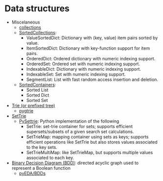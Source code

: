 # Data structures
- Miscelaneous
  - [collections](https://docs.python.org/3/library/collections.html) 
  - [SortedCollections](http://www.grantjenks.com/docs/sortedcollections/):  
    - ValueSortedDict: Dictionary with (key, value) item pairs sorted by value.
    - ItemSortedDict: Dictionary with key-function support for item pairs.  
    - OrderedDict: Ordered dictionary with numeric indexing support.
    - OrderedSet: Ordered set with numeric indexing support.
    - IndexableDict: Dictionary with numeric indexing support.
    - IndexableSet: Set with numeric indexing support.
    - SegmentList: List with fast random access insertion and deletion.
  - [SortedContainers](http://www.grantjenks.com/docs/sortedcontainers):
    - Sorted List
    - Sorted Dict
    - Sorted Set
- [Trie (or prefixed tree)](https://en.wikipedia.org/wiki/Trie)
  - [pygtrie](https://github.com/google/pygtrie)
- [SetTrie](https://dx.doi.org/10.1007/978-3-642-40511-2_10)
  - [PySettrie](https://github.com/mmihaltz/pysettrie): Python implementation of the following
    - SetTrie: set-trie container for sets; supports efficient supersets/subsets of a given search set calculations.
    - SetTrieMap: mapping container using sets as keys; supports efficient operations like SetTrie but also stores values associated to the key sets.
    - SetTrieMultiMap: like SetTrieMap, but supports multiple values associated to each key.
- [Binary Decision Diagram (BDD)](): directed acyclic graph used to represent a Boolean function
  - [pyEDA/BDDs](https://pyeda.readthedocs.io/en/latest/bdd.html)


